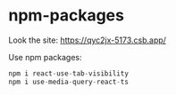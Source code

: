 # npm-packages

Look the site:
https://qyc2jx-5173.csb.app/

Use npm packages:
```js
npm i react-use-tab-visibility
npm i use-media-query-react-ts
```
